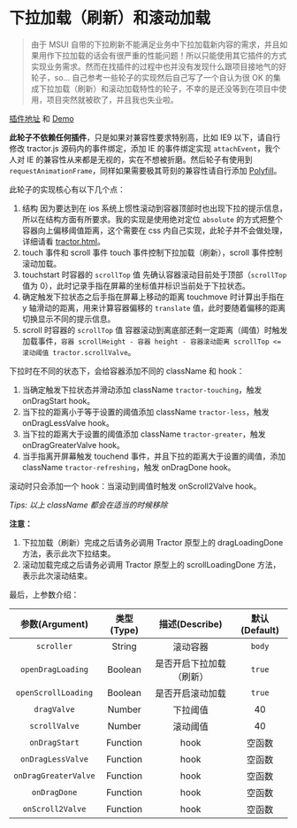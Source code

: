 # 下拉加载（刷新）和滚动加载

> 由于 MSUI 自带的下拉刷新不能满足业务中下拉加载新内容的需求，并且如果用作下拉加载的话会有很严重的性能问题！所以只能使用其它插件的方式实现业务需求。然而在找插件的过程中也并没有发现什么跟项目接地气的好轮子，so... 自己参考一些轮子的实现然后自己写了一个自认为很 OK 的集成下拉加载（刷新）和滚动加载特性的轮子，不幸的是还没等到在项目中使用，项目突然就被砍了，并且我也失业啦。

<!-- more -->

[插件地址](https://github.com/Monine/worklog/tree/master/tractor) 和 [Demo](https://monine.github.io/worklog/tractor/tractor.html)

**此轮子不依赖任何插件**，只是如果对兼容性要求特别高，比如 IE9 以下，请自行修改 tractor.js 源码内的事件绑定，添加 IE 的事件绑定实现 `attachEvent`，我个人对 IE 的兼容性从来都是无视的，实在不想被折磨。然后轮子有使用到 `requestAnimationFrame`，同样如果需要极其苛刻的兼容性请自行添加 [Polyfill](https://github.com/darius/requestAnimationFrame)。

此轮子的实现核心有以下几个点：

1. 结构
  因为要达到在 ios 系统上惯性滚动到容器顶部时也出现下拉的提示信息，所以在结构方面有所要求。我的实现是使用绝对定位 `absolute` 的方式把整个容器向上偏移阈值距离，这个需要在 css 内自己实现，此轮子并不会做处理，详细请看 [tractor.html](https://github.com/Monine/worklog/blob/master/tractor/tractor.html)。
2. touch 事件和 scroll 事件
  touch 事件控制下拉加载（刷新），scroll 事件控制滚动加载。
3. touchstart 时容器的 `scrollTop` 值
  先确认容器滚动目前处于顶部（`scrollTop` 值为 0），此时记录手指在屏幕的坐标值并标识当前处于下拉状态。
4. 确定触发下拉状态之后手指在屏幕上移动的距离
  touchmove 时计算出手指在 y 轴滑动的距离，用来计算容器偏移的 `translate` 值，此时要随着偏移的距离切换显示不同的提示信息。
5. scroll 时容器的 `scrollTop` 值
  容器滚动到离底部还剩一定距离（阈值）时触发加载事件，`容器 scrollHeight - 容器 height - 容器滚动距离 scrollTop <= 滚动阈值 tractor.scrollValve`。

下拉时在不同的状态下，会给容器添加不同的 className 和 hook：

1. 当确定触发下拉状态并滑动添加 className `tractor-touching`，触发 onDragStart hook。
2. 当下拉的距离小于等于设置的阈值添加 className `tractor-less`，触发 onDragLessValve hook。
3. 当下拉的距离大于设置的阈值添加 className `tractor-greater`，触发 onDragGreaterValve hook。
4. 当手指离开屏幕触发 touchend 事件，并且下拉的距离大于设置的阈值，添加 className `tractor-refreshing`，触发 onDragDone hook。

滚动时只会添加一个 hook：当滚动到阈值时触发 onScroll2Valve hook。

*Tips: 以上 className 都会在适当的时候移除*

**注意：**
1. 下拉加载（刷新）完成之后请务必调用 Tractor 原型上的 dragLoadingDone 方法，表示此次下拉结束。
2. 滚动加载完成之后请务必调用 Tractor 原型上的 scrollLoadingDone 方法，表示此次滚动结束。

最后，上参数介绍：

|  参数(Argument)  |  类型(Type)  |  描述(Describe)  |  默认(Default)  |
|   :--:  |  :--:  |  :--:  |  :--:  |
|  `scroller`  |  String  |  滚动容器  |  `body`  |
|  `openDragLoading`  |  Boolean  |  是否开启下拉加载（刷新）  |  `true`  |
|  `openScrollLoading`  |  Boolean  |  是否开启滚动加载  |  `true`  |
|  `dragValve`  |  Number  |  下拉阈值  |  40  |
|  `scrollValve`  |  Number  |  滚动阈值  |  40  |
|  `onDragStart`  |  Function  |  hook  |  空函数  |
|  `onDragLessValve`  |  Function  |  hook  |  空函数  |
|  `onDragGreaterValve`  |  Function  |  hook  |  空函数  |
|  `onDragDone`  |  Function  |  hook  |  空函数  |
|  `onScroll2Valve`  |  Function  |  hook  |  空函数  |
